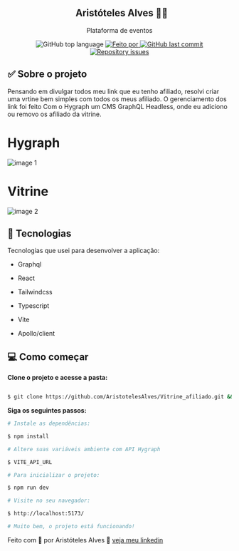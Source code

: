 <h2 align="center">
  Aristóteles Alves 👨‍💻
</h2>

<p align="center">Plataforma de eventos</p>

<p align="center">
<img alt="GitHub top language" src="https://img.shields.io/github/languages/top/AristotelesAlves/Vitrine_afiliado?color=green">
<a href="https://www.linkedin.com/in/aristoteles-aleves-de-oliveira-ab8089226/" target="_blank" rel="noopener noreferrer">
<img alt="Feito por" src="https://img.shields.io/badge/Feito%20por-Arist%C3%B3teles-green"> 
</a>
<a href="https://github.com/AristotelesAlves/Vitrine_afiliado/commits/main">
<img alt="GitHub last commit" src="https://img.shields.io/github/last-commit/AristotelesAlves/Authentication_GitHub?color=green">
</a>
<a href="https://github.com/AristotelesAlves/Vitrine_afiliado/issues">
<img alt="Repository issues" src="https://img.shields.io/github/issues/AristotelesAlves/Authentication_GitHub?color=green">
</a>
</p>

## ✅ Sobre o projeto

Pensando em divulgar todos meu link que eu tenho afiliado, resolvi criar uma vrtine bem simples com todos os meus afiliado.
O gerenciamento dos link foi feito Com o Hygraph um CMS GraphQL Headless, onde eu adiciono ou removo os afiliado da vitrine.

# Hygraph

![image 1](https://user-images.githubusercontent.com/103201579/229379623-213d1b9a-b55c-45b0-826b-c49612405443.png)

# Vitrine

![image 2](https://user-images.githubusercontent.com/103201579/229393791-cbda6b5b-2cc4-4251-9a70-3c1b8f96f538.png)

## 🚀 Tecnologias

Tecnologias que usei para desenvolver a aplicação:

- Graphql

- React

- Tailwindcss

- Typescript

- Vite

- Apollo/client

## 💻 Como começar

**Clone o projeto e acesse a pasta:**

```bash

$ git clone https://github.com/AristotelesAlves/Vitrine_afiliado.git && cd Vitrine_afiliado

```

**Siga os seguintes passos:**

```bash
# Instale as dependências:

$ npm install

# Altere suas variáveis ambiente com API Hygraph

$ VITE_API_URL

# Para inicializar o projeto:

$ npm run dev

# Visite no seu navegador:

$ http://localhost:5173/

# Muito bem, o projeto está funcionando!
```
Feito com 💓 por Aristóteles Alves 🤝 [veja meu linkedin](https://www.linkedin.com/in/aristoteles-aleves-de-oliveira-ab8089226/)
